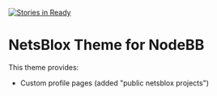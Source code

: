 [![Stories in Ready](https://img.shields.io/waffle/label/netsblox/nodebb-theme-netsblox/ready.svg)](http://waffle.io/NetsBlox/nodebb-theme-netsblox)

# NetsBlox Theme for NodeBB

This theme provides:
- Custom profile pages (added "public netsblox projects")
